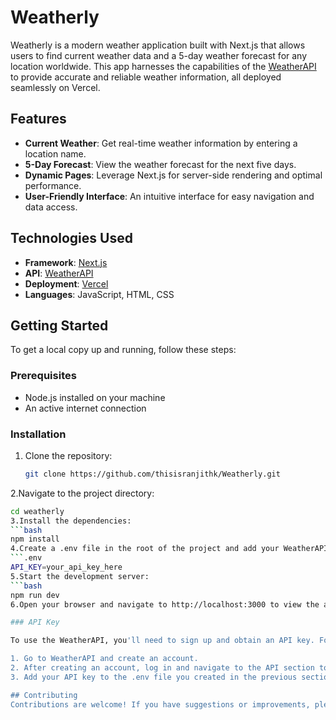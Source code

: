 # Weatherly

Weatherly is a modern weather application built with Next.js that allows users to find current weather data and a 5-day weather forecast for any location worldwide. This app harnesses the capabilities of the [WeatherAPI](https://www.weatherapi.com/) to provide accurate and reliable weather information, all deployed seamlessly on Vercel.

## Features

- **Current Weather**: Get real-time weather information by entering a location name.
- **5-Day Forecast**: View the weather forecast for the next five days.
- **Dynamic Pages**: Leverage Next.js for server-side rendering and optimal performance.
- **User-Friendly Interface**: An intuitive interface for easy navigation and data access.

## Technologies Used

- **Framework**: [Next.js](https://nextjs.org/)
- **API**: [WeatherAPI](https://www.weatherapi.com/)
- **Deployment**: [Vercel](https://vercel.com/)
- **Languages**: JavaScript, HTML, CSS

## Getting Started

To get a local copy up and running, follow these steps:

### Prerequisites

- Node.js installed on your machine
- An active internet connection

### Installation

1. Clone the repository:
   ```bash
   git clone https://github.com/thisisranjithk/Weatherly.git

2.Navigate to the project directory:
   ```bash
   cd weatherly
3.Install the dependencies:
   ```bash
   npm install
4.Create a .env file in the root of the project and add your WeatherAPI key:
   ```.env
   API_KEY=your_api_key_here
5.Start the development server:
   ```bash
   npm run dev
6.Open your browser and navigate to http://localhost:3000 to view the application.

### API Key

To use the WeatherAPI, you'll need to sign up and obtain an API key. Follow these steps:

1. Go to WeatherAPI and create an account.
2. After creating an account, log in and navigate to the API section to get your unique API key.
3. Add your API key to the .env file you created in the previous section.

## Contributing
Contributions are welcome! If you have suggestions or improvements, please fork the repo and submit a pull request.
